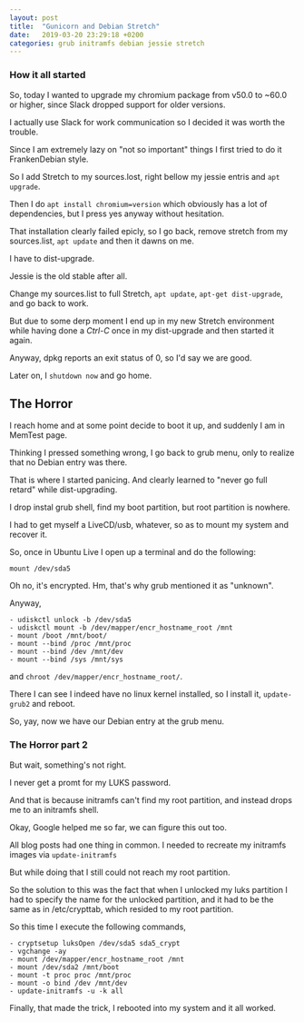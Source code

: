 ```yaml
---
layout: post
title:  "Gunicorn and Debian Stretch"
date:   2019-03-20 23:29:18 +0200
categories: grub initramfs debian jessie stretch
---
```


### How it all started

So, today I wanted to upgrade my chromium package from v50.0 to ~60.0 or higher, since Slack dropped support for older versions.

I actually use Slack for work communication so I decided it was worth the trouble.

Since I am extremely lazy on "not so important" things I first tried to do it FrankenDebian style.

So I add Stretch to my sources.lost, right bellow my jessie entris and `apt upgrade`.

Then I do `apt install chromium=version` which obviously has a lot of dependencies, but I press yes anyway without hesitation.

That installation clearly failed epicly, so I go back, remove stretch from my sources.list, `apt update` and then it dawns on me.

I have to dist-upgrade.

Jessie is the old stable after all.

Change my sources.list to full Stretch, `apt update`, `apt-get dist-upgrade`, and go back to work.

But due to some derp moment I end up in my new Stretch environment while having done a *Ctrl-C* once in my dist-upgrade 
and then started it again.

Anyway, dpkg reports an exit status of 0, so I'd say we are good.

Later on, I `shutdown now` and go home.

## The Horror

I reach home and at some point decide to boot it up, and suddenly I am in MemTest page.

Thinking I pressed something wrong, I go back to grub menu, only to realize that no Debian entry was there.

That is where I started panicing. And clearly learned to "never go full retard" while dist-upgrading.

I drop instal grub shell, find my boot partition, but root partition is nowhere.

I had to get myself a LiveCD/usb, whatever, so as to mount my system and recover it.

So, once in Ubuntu Live I open up a terminal and do the following:
    
    mount /dev/sda5

Oh no, it's encrypted. 
Hm, that's why grub mentioned it as "unknown".

Anyway,
```
- udiskctl unlock -b /dev/sda5
- udiskctl mount -b /dev/mapper/encr_hostname_root /mnt
- mount /boot /mnt/boot/
- mount --bind /proc /mnt/proc
- mount --bind /dev /mnt/dev
- mount --bind /sys /mnt/sys
```
and `chroot /dev/mapper/encr_hostname_root/`. 

There I can see I indeed have no linux kernel installed, so I install it, `update-grub2` and reboot.

So, yay, now we have our Debian entry at the grub menu.

### The Horror part 2

But wait, something's not right.

I never get a promt for my LUKS password.

And that is because initramfs can't find my root partition, and instead drops me to an initramfs shell.

Okay, Google helped me so far, we can figure this out too.

All blog posts had one thing in common.
I needed to recreate my initramfs images via `update-initramfs`

But while doing that I still could not reach my root partition.

So the solution to this was the fact that when I unlocked my luks partition I had to specify the name for the unlocked partition,
and it had to be the same as in /etc/crypttab, which resided to my root partition.

So this time I execute the following commands,
 ```
- cryptsetup luksOpen /dev/sda5 sda5_crypt
- vgchange -ay
- mount /dev/mapper/encr_hostname_root /mnt
- mount /dev/sda2 /mnt/boot
- mount -t proc proc /mnt/proc
- mount -o bind /dev /mnt/dev
- update-initramfs -u -k all
```

Finally, that made the trick, I rebooted into my system and it all worked.

